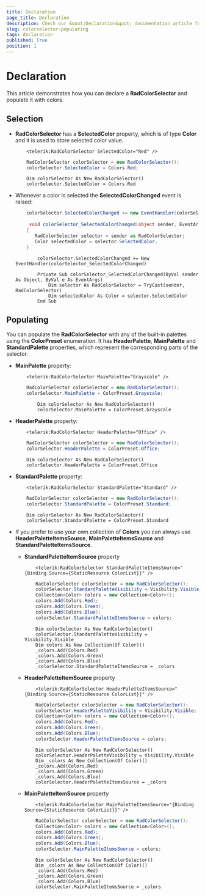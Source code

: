 ```yaml
---
title: Declaration
page_title: Declaration
description: Check our &quot;Declaration&quot; documentation article for the RadColorPicker {{ site.framework_name }} control.
slug: colorselector-populating
tags: declaration
published: True
position: 1
---
```


# Declaration

This article demonstrates how you can declare a __RadColorSelector__ and populate it with colors.

## Selection

* __RadColorSelector__ has a __SelectedColor__ property, which is of type __Color__ and it is used to store selected color value.					

	```XAML
		<telerik:RadColorSelector SelectedColor="Red" />
	```

	```C#
		RadColorSelector colorSelector = new RadColorSelector();
		colorSelector.SelectedColor = Colors.Red;
	```
	```VB.NET
		Dim colorSelector As New RadColorSelector()
		colorSelector.SelectedColor = Colors.Red
	```

* Whenever a color is selected the __SelectedColorChanged__ event is raised:						

	```C#
		colorSelector.SelectedColorChanged += new EventHandler(colorSelector_SelectedColorChanged);
		
		 void colorSelector_SelectedColorChanged(object sender, EventArgs e)
		{
		   RadColorSelector selector = sender as RadColorSelector;
		   Color selectedColor = selector.SelectedColor;
		}
	```
	```VB.NET
			colorSelector.SelectedColorChanged += New EventHandler(colorSelector_SelectedColorChanged)
		
			Private Sub colorSelector_SelectedColorChanged(ByVal sender As Object, ByVal e As EventArgs)
				Dim selector As RadColorSelector = TryCast(sender, RadColorSelector)
				Dim selectedColor As Color = selector.SelectedColor
			End Sub
	```
		
## Populating

You can populate the __RadColorSelector__ with any of the built-in palettes using the __ColorPreset__ enumeration. It has __HeaderPalette__, __MainPalette__ and __StandardPalette__ properties, which represent the corresponding parts of the selector.				

* __MainPalette__ property:						
	
	```XAML
		<telerik:RadColorSelector MainPalette="Grayscale" />
	```

	```C#
		RadColorSelector colorSelector = new RadColorSelector();
		colorSelector.MainPalette = ColorPreset.Grayscale;
	```
	```VB.NET
			Dim colorSelector As New RadColorSelector()
			colorSelector.MainPalette = ColorPreset.Grayscale
	```

* __HeaderPalette__ property:								

	```XAML
		<telerik:RadColorSelector HeaderPalette="Office" />
	```

	```C#
		RadColorSelector colorSelector = new RadColorSelector();
		colorSelector.HeaderPalette = ColorPreset.Office;
	```
	```VB.NET
		Dim colorSelector As New RadColorSelector()
		colorSelector.HeaderPalette = ColorPreset.Office
	```

* __StandardPalette__ property:								

	```XAML
		<telerik:RadColorSelector StandardPalette="Standard" />
	```
	
	```C#
		RadColorSelector colorSelector = new RadColorSelector();
		colorSelector.StandardPalette = ColorPreset.Standard;
	```
	```VB.NET
		Dim colorSelector As New RadColorSelector()
		colorSelector.StandardPalette = ColorPreset.Standard
	```

* If you prefer to use your own collection of __Colors__ you can always use __HeaderPaletteItemsSource__, __MainPaletteItemsSource__ and __StandardPaletteItemsSource__.						
	* __StandardPaletteItemSource__ property								

		```XAML
			<telerik:RadColorSelector StandardPaletteItemsSource="{Binding Source={StaticResource ColorList}}" />
		```
		
		```C#
			RadColorSelector colorSelector = new RadColorSelector();
			colorSelector.StandardPaletteVisibility = Visibility.Visible;
			Collection<Color> colors = new Collection<Color>();
			colors.Add(Colors.Red);
			colors.Add(Colors.Green);
			colors.Add(Colors.Blue);
			colorSelector.StandardPaletteItemsSource = colors;
		```
		```VB.NET
			Dim colorSelector As New RadColorSelector()
			colorSelector.StandardPaletteVisibility = Visibility.Visible
			Dim colors As New Collection(Of Color)()
			_colors.Add(Colors.Red)
			_colors.Add(Colors.Green)
			_colors.Add(Colors.Blue)
			_colorSelector.StandardPaletteItemsSource = _colors
		```

	* __HeaderPaletteItemSource__ property								

		```XAML
			<telerik:RadColorSelector HeaderPaletteItemsSource="{Binding Source={StaticResource ColorList}}" />
		```

		```C#
			RadColorSelector colorSelector = new RadColorSelector();
			colorSelector.HeaderPaletteVisibility = Visibility.Visible;
			Collection<Color> colors = new Collection<Color>();
			colors.Add(Colors.Red);
			colors.Add(Colors.Green);
			colors.Add(Colors.Blue);
			colorSelector.HeaderPaletteItemsSource = colors;
		```
		```VB.NET
			Dim colorSelector As New RadColorSelector()
			colorSelector.HeaderPaletteVisibility = Visibility.Visible
			Dim _colors As New Collection(Of Color)()
			_colors.Add(Colors.Red)
			_colors.Add(Colors.Green)
			_colors.Add(Colors.Blue)
			colorSelector.HeaderPaletteItemsSource = _colors
		```

	* __MainPaletteItemSource__ property  

		```XAML
			<telerik:RadColorSelector MainPaletteItemsSource="{Binding Source={StaticResource ColorList}}" />
		```

		```C#
			RadColorSelector colorSelector = new RadColorSelector();
			Collection<Color> colors = new Collection<Color>();
			colors.Add(Colors.Red);
			colors.Add(Colors.Green);
			colors.Add(Colors.Blue);
			colorSelector.MainPaletteItemsSource = colors;
		```
		```VB.NET
			Dim colorSelector As New RadColorSelector()
			Dim _colors As New Collection(Of Color)()
			_colors.Add(Colors.Red)
			_colors.Add(Colors.Green)
			_colors.Add(Colors.Blue)
			colorSelector.MainPaletteItemsSource = _colors
		```